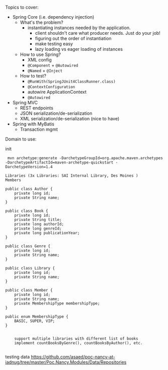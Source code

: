 Topics to cover:

* Spring Core (i.e. dependency injection)
  * What's the problem?
  	 * instantiating instances needed by the application.
	  	* client shouldn't care what producer needs. Just do your job!
	  	* figuring out the order of instantiation
	  	* make testing easy 
	  	* lazy loading vs eager loading of instances 
  * How to use Spring?
    * XML config 
    * `@Component` + `@Autowired`
    * `@Named` + `@Inject`
  * How to test? 
  	 * `@RunWith(SpringJUnit4ClassRunner.class)`
  	 * `@ContextConfiguration`
  	 * autowire ApplicationContext 
  	 * `@Autowired` 
* Spring MVC
    * REST endpoints
    * JSON serialization/de-serialization
    * XML serialization/de-serialization (nice to have)
* Spring with MyBatis 
    * Transaction mgmt 


Domain to use: 

init 
```
 mvn archetype:generate -DarchetypeGroupId=org.apache.maven.archetypes -DarchetypeArtifactId=maven-archetype-quickstart -DarchetypeVersion=1.4
```

```
Libraries (3x Libraries: SAI Internal Library, Des Moines )
Members

public class Author {
    private long id;
    private String name;
}

public class Book {
    private long id;
    private String title;
    private long authorId;
    private long genreId;
    private long publicationYear;
}

public class Genre {
    private long id;
    private String name;
}

public class Library {
    private long id;
    private String name;
}

public class Member {
    private long id;
    private String name;
    private MembershipType membershipType;
}

public enum MembershipType {
    BASIC, SUPER, VIP;
}


    support multiple libraries with different list of books
    implement countBooksByGenre(), countBooksByAuthor(), etc. 
    
```
testing data https://github.com/asaed/poc-nancy-at-iadnug/tree/master/Poc.Nancy.Modules/Data/Repositories

